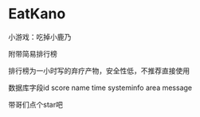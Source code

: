 # EatKano
小游戏：吃掉小鹿乃

附带简易排行榜

排行榜为一小时写的弃疗产物，安全性低，不推荐直接使用

数据库字段id score name time systeminfo area message

带哥们点个star吧
